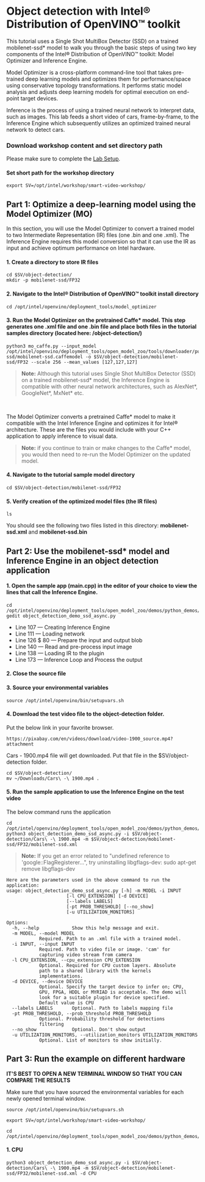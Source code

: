 # Object detection with Intel® Distribution of OpenVINO™ toolkit 

This tutorial uses a Single Shot MultiBox Detector (SSD) on a trained mobilenet-ssd* model to walk you through the basic steps of using two key components of the Intel® Distribution of OpenVINO™ toolkit: Model Optimizer and Inference Engine. 

Model Optimizer is a cross-platform command-line tool that takes pre-trained deep learning models and optimizes them for performance/space using conservative topology transformations. It performs static model analysis and adjusts deep learning models for optimal execution on end-point target devices. 

Inference is the process of using a trained neural network to interpret data, such as images. This lab feeds a short video of cars, frame-by-frame, to the Inference Engine which subsequently utilizes an optimized trained neural network to detect cars. 

### Download workshop content and set directory path
Please make sure to complete the [Lab Setup](https://github.com/intel-iot-devkit/smart-video-workshop/blob/master/Lab_setup.md). 
	
#### Set short path for the workshop directory

	export SV=/opt/intel/workshop/smart-video-workshop/
    
## Part 1: Optimize a deep-learning model using the Model Optimizer (MO)

In this section, you will use the Model Optimizer to convert a trained model to two Intermediate Representation (IR) files (one .bin and one .xml). The Inference Engine requires this model conversion so that it can use the IR as input and achieve optimum performance on Intel hardware.

#### 1. Create a directory to store IR files
 	
	cd $SV/object-detection/
	mkdir -p mobilenet-ssd/FP32 

#### 2. Navigate to the Intel® Distribution of OpenVINO™ toolkit install directory

	cd /opt/intel/openvino/deployment_tools/model_optimizer

#### 3. Run the Model Optimizer on the pretrained Caffe* model. This step generates one .xml file and one .bin file and place both files in the tutorial samples directory (located here: /object-detection/)

	python3 mo_caffe.py --input_model /opt/intel/openvino/deployment_tools/open_model_zoo/tools/downloader/public/mobilenet-ssd/mobilenet-ssd.caffemodel -o $SV/object-detection/mobilenet-ssd/FP32 --scale 256 --mean_values [127,127,127]

> **Note:** Although this tutorial uses Single Shot MultiBox Detector (SSD) on a trained mobilenet-ssd* model, the Inference Engine is compatible with other neural network architectures, such as AlexNet*, GoogleNet*, MxNet* etc.

<br>

The Model Optimizer converts a pretrained Caffe* model to make it compatible with the Intel Inference Engine and optimizes it for Intel® architecture. These are the files you would include with your C++ application to apply inference to visual data.
	
> **Note:** if you continue to train or make changes to the Caffe* model, you would then need to re-run the Model Optimizer on the updated model.

#### 4. Navigate to the tutorial sample model directory

	cd $SV/object-detection/mobilenet-ssd/FP32

#### 5. Verify creation of the optimized model files (the IR files)

	ls

You should see the following two files listed in this directory: **mobilenet-ssd.xml** and **mobilenet-ssd.bin**


## Part 2: Use the mobilenet-ssd* model and Inference Engine in an object detection application


#### 1. Open the sample app (main.cpp) in the editor of your choice to view the lines that call the Inference Engine.

	cd /opt/intel/openvino/deployment_tools/open_model_zoo/demos/python_demos/object_detection_demo_ssd_async
	gedit object_detection_demo_ssd_async.py

* Line 107 &#8212; Creating Inference Engine
* Line 111 &#8212; Loading network
* Line 126 $ 80 &#8212; Prepare the input and output blob
* Line 140 &#8212; Read and pre-process input image
* Line 138 &#8212; Loading IR to the plugin
* Line 173 &#8212; Inference Loop and Process the output


#### 2. Close the source file

#### 3. Source your environmental variables

	source /opt/intel/openvino/bin/setupvars.sh
<!---
#### 4. Build the sample application with make file

 	cd $SV/object-detection/
	make
	
> **Note:** *Please ignore the warnings. They are due to new IE APIs*
-->

#### 4. Download the test video file to the object-detection folder. 
Put the below link in your favorite browser. 

	https://pixabay.com/en/videos/download/video-1900_source.mp4?attachment
	
Cars - 1900.mp4 file will get downloaded. Put that file in the $SV/object-detection folder. 
	
	cd $SV/object-detection/
	mv ~/Downloads/Cars\ -\ 1900.mp4 .

#### 5. Run the sample application to use the Inference Engine on the test video
The below command runs the application 
	 
	cd /opt/intel/openvino/deployment_tools/open_model_zoo/demos/python_demos/object_detection_demo_ssd_async
	python3 object_detection_demo_ssd_async.py -i $SV/object-detection/Cars\ -\ 1900.mp4 -m $SV/object-detection/mobilenet-ssd/FP32/mobilenet-ssd.xml 
 
> **Note:** If you get an error related to "undefined reference to 'google::FlagRegisterer...", try uninstalling libgflags-dev: sudo apt-get remove libgflags-dev

<!--- #### 7. Display output
For simplicity of the code and in order to put more focus on the performance number, video rendering with rectangle boxes for detected objects has been separated from main.cpp. 

	cd $SV/object-detection/Python 
	python3 ROIviewer.py -i $SV/object-detection/Cars\ -\ 1900.mp4 -l $SV/object-detection/pascal_voc_classes.txt 

<!---
You should see a video play with cars running on the highway and red bounding boxes around them. 
--->

	Here are the parameters used in the above command to run the application:
	usage: object_detection_demo_ssd_async.py [-h] -m MODEL -i INPUT
						  [-l CPU_EXTENSION] [-d DEVICE]
						  [--labels LABELS]
						  [-pt PROB_THRESHOLD] [--no_show]
						  [-u UTILIZATION_MONITORS]

	Options:
	  -h, --help            Show this help message and exit.
	  -m MODEL, --model MODEL
				Required. Path to an .xml file with a trained model.
	  -i INPUT, --input INPUT
				Required. Path to video file or image. 'cam' for
				capturing video stream from camera
	  -l CPU_EXTENSION, --cpu_extension CPU_EXTENSION
				Optional. Required for CPU custom layers. Absolute
				path to a shared library with the kernels
				implementations.
	  -d DEVICE, --device DEVICE
				Optional. Specify the target device to infer on; CPU,
				GPU, FPGA, HDDL or MYRIAD is acceptable. The demo will
				look for a suitable plugin for device specified.
				Default value is CPU
	  --labels LABELS       Optional. Path to labels mapping file
	  -pt PROB_THRESHOLD, --prob_threshold PROB_THRESHOLD
				Optional. Probability threshold for detections
				filtering
	  --no_show             Optional. Don't show output
	  -u UTILIZATION_MONITORS, --utilization_monitors UTILIZATION_MONITORS
				Optional. List of monitors to show initially.

	


## Part 3: Run the example on different hardware

**IT'S BEST TO OPEN A NEW TERMINAL WINDOW SO THAT YOU CAN COMPARE THE RESULTS**

 Make sure that you have sourced the environmental variables for each newly opened terminal window.
 
	source /opt/intel/openvino/bin/setupvars.sh
	
	export SV=/opt/intel/workshop/smart-video-workshop/
	
	cd /opt/intel/openvino/deployment_tools/open_model_zoo/demos/python_demos/object_detection_demo_ssd_async
 
#### 1. CPU
```
python3 object_detection_demo_ssd_async.py -i $SV/object-detection/Cars\ -\ 1900.mp4 -m $SV/object-detection/mobilenet-ssd/FP32/mobilenet-ssd.xml -d CPU
```
<!--- You will see the **total time** it took to run the inference.

#### 2. GPU
Since you installed the OpenCL™ drivers to use the GPU, you can run the inference on GPU and compare the difference.

Set target hardware as GPU with **-d GPU**
```
python3  object_detection_demo_ssd_async.py -i $SV/object-detection/Cars\ -\ 1900.mp4 -m $SV/object-detection/mobilenet-ssd/FP32/mobilenet-ssd.xml -d GPU
```

<!--- The **total time** between CPU and GPU will vary depending on your system.
